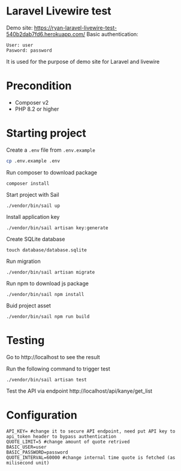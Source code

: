 # Laravel Livewire test

Demo site: https://ryan-laravel-livewire-test-540b2dab7fd6.herokuapp.com/
Basic authentication: 

```
User: user
Pasword: password
```

It is used for the purpose of demo site for Laravel and livewire

# Precondition
- Composer v2
- PHP 8.2 or higher

# Starting project

Create a `.env` file from `.env.example`

```bash
cp .env.example .env
```

Run composer to download package
```
composer install
```

Start project with Sail
```
./vendor/bin/sail up
```

Install application key
```
./vendor/bin/sail artisan key:generate

```

Create SQLite database
```
touch database/database.sqlite
```

Run migration
```
./vendor/bin/sail artisan migrate
```


Run npm to download js package
```
./vendor/bin/sail npm install
```

Buid project asset
```
./vendor/bin/sail npm run build
```


# Testing
Go to http://localhost to see the result


Run the following command to trigger test
```
./vendor/bin/sail artisan test
```

Test the API via endpoint http://localhost/api/kanye/get_list

# Configuration
```
API_KEY= #change it to secure API endpoint, need put API key to api_token header to bypass authentication
QUOTE_LIMIT=5 #change amount of quote retrived
BASIC_USER=user 
BASIC_PASSWORD=password
QUOTE_INTERVAL=60000 #change internal time quote is fetched (as milisecond unit)
```


